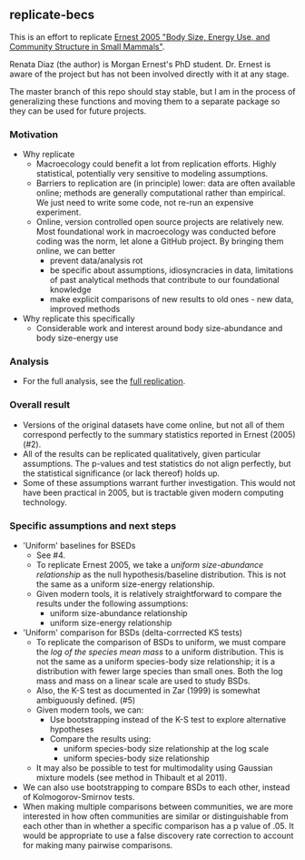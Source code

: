 ## replicate-becs


This is an effort to replicate [Ernest 2005 "Body Size, Energy Use, and Community Structure in Small Mammals"](https://esajournals.onlinelibrary.wiley.com/doi/epdf/10.1890/03-3179). 

Renata Diaz (the author) is Morgan Ernest's PhD student. Dr. Ernest is aware of the project but has not been involved directly with it at any stage. 

The master branch of this repo should stay stable, but I am in the process of generalizing these functions and moving them to a separate package so they can be used for future projects. 

### Motivation

- Why replicate
  - Macroecology could benefit a lot from replication efforts. Highly statistical, potentially very sensitive to modeling assumptions. 
  - Barriers to replication are (in principle) lower: data are often available online; methods are generally computational rather than empirical. We just need to write some code, not re-run an expensive experiment. 
  - Online, version controlled open source projects are relatively new. Most foundational work in macroecology was conducted before coding was the norm, let alone a GitHub project. By bringing them online, we can better
    - prevent data/analysis rot
    - be specific about assumptions, idiosyncracies in data, limitations of past analytical methods that contribute to our foundational knowledge
    - make explicit comparisons of new results to old ones - new data, improved methods
- Why replicate this specifically
  - Considerable work and interest around body size-abundance and body size-energy use 

### Analysis
- For the full analysis, see the [full replication](https://github.com/diazrenata/replicate-becs/blob/master/analysis/ernest2005_replication.md). 

### Overall result
- Versions of the original datasets have come online, but not all of them correspond perfectly to the summary statistics reported in Ernest (2005) (#2). 
- All of the results can be replicated qualitatively, given particular assumptions. The p-values and test statistics do not align perfectly, but the statistical significance (or lack thereof) holds up.
- Some of these assumptions warrant further investigation. This would not have been practical in 2005, but is tractable given modern computing technology.

### Specific assumptions and next steps

- 'Uniform' baselines for BSEDs
  - See #4. 
  - To replicate Ernest 2005, we take a *uniform size-abundance relationship* as the null hypothesis/baseline distribution. This is not the same as a uniform size-energy relationship.
  - Given modern tools, it is relatively straightforward to compare the results under the following assumptions:
    - uniform size-abundance relationship
    - uniform size-energy relationship
- 'Uniform' comparison for BSDs (delta-corrrected KS tests)
  - To replicate the comparison of BSDs to uniform, we must compare the *log of the species mean mass* to a uniform distribution. This is not the same as a uniform species-body size relationship; it is a distribution with fewer large species than small ones. Both the log mass and mass on a linear scale are used to study BSDs.
  - Also, the K-S test as documented in Zar (1999) is somewhat ambiguously defined. (#5)
  - Given modern tools, we can:
    - Use bootstrapping instead of the K-S test to explore alternative hypotheses
    - Compare the results using:
        - uniform species-body size relationship at the log scale
        - uniform species-body size relationship
  - It may also be possible to test for multimodality using Gaussian mixture models (see method in Thibault et al 2011). 
- We can also use bootstrapping to compare BSDs to each other, instead of Kolmogorov-Smirnov tests.
- When making multiple comparisons between communities, we are more interested in how often communities are similar or distinguishable from each other than in whether a specific comparison has a p value of .05. It would be appropriate to use a false discovery rate correction to account for making many pairwise comparisons. 
